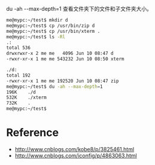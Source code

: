 du -ah --max-depth=1 查看文件夹下的文件和子文件夹大小。

```bash
me@mypc:~/test$ mkdir d
me@mypc:~/test$ cp /usr/bin/zip d
me@mypc:~/test$ cp /usr/bin/xterm .
me@mypc:~/test$ ls -Rl
.:
total 536
drwxrwxr-x 2 me me   4096 Jun 10 08:47 d
-rwxr-xr-x 1 me me 543232 Jun 10 08:50 xterm

./d:
total 192
-rwxr-xr-x 1 me me 192520 Jun 10 08:47 zip
me@mypc:~/test$ du -ah --max-depth=1
196K	./d
532K	./xterm
732K	.
me@mypc:~/test$ 
```

# Reference
- http://www.cnblogs.com/kobe8/p/3825461.html
- http://www.cnblogs.com/iconfig/p/4863063.html
